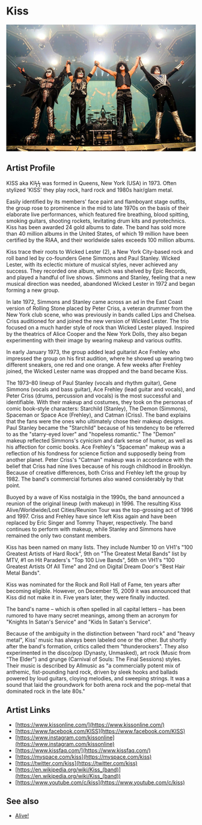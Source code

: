 # Kiss

![](../../assets/artists/Kiss.png)

## Artist Profile

KISS aka KIϟϟ was formed in Queens, New York (USA) in 1973. Often stylized 'KISS' they play rock, hard rock and 1980s hair/glam metal.

Easily identified by its members' face paint and flamboyant stage outfits, the group rose to prominence in the mid to late 1970s on the basis of their elaborate live performances, which featured fire breathing, blood spitting, smoking guitars, shooting rockets, levitating drum kits and pyrotechnics. Kiss has been awarded 24 gold albums to date. The band has sold more than 40 million albums in the United States, of which 19 million have been certified by the RIAA, and their worldwide sales exceeds 100 million albums.

Kiss trace their roots to Wicked Lester (2), a New York City-based rock and roll band led by co-founders Gene Simmons and Paul Stanley. Wicked Lester, with its eclectic mixture of musical styles, never achieved any success. They recorded one album, which was shelved by Epic Records, and played a handful of live shows. Simmons and Stanley, feeling that a new musical direction was needed, abandoned Wicked Lester in 1972 and began forming a new group.

In late 1972, Simmons and Stanley came across an ad in the East Coast version of Rolling Stone placed by Peter Criss, a veteran drummer from the New York club scene, who was previously in bands called Lips and Chelsea. Criss auditioned for and joined the new version of Wicked Lester. The trio focused on a much harder style of rock than Wicked Lester played. Inspired by the theatrics of Alice Cooper and the New York Dolls, they also began experimenting with their image by wearing makeup and various outfits.

In early January 1973, the group added lead guitarist Ace Frehley who impressed the group on his first audition, where he showed up wearing two different sneakers, one red and one orange. A few weeks after Frehley joined, the Wicked Lester name was dropped and the band became Kiss.

The 1973–80 lineup of Paul Stanley (vocals and rhythm guitar), Gene Simmons (vocals and bass guitar), Ace Frehley (lead guitar and vocals), and Peter Criss (drums, percussion and vocals) is the most successful and identifiable. With their makeup and costumes, they took on the personas of comic book-style characters: Starchild (Stanley), The Demon (Simmons), Spaceman or Space Ace (Frehley), and Catman (Criss). The band explains that the fans were the ones who ultimately chose their makeup designs. Paul Stanley became the "Starchild" because of his tendency to be referred to as the "starry-eyed lover" and "hopeless romantic." The "Demon" makeup reflected Simmons's cynicism and dark sense of humor, as well as his affection for comic books. Ace Frehley's "Spaceman" makeup was a reflection of his fondness for science fiction and supposedly being from another planet. Peter Criss's "Catman" makeup was in accordance with the belief that Criss had nine lives because of his rough childhood in Brooklyn. Because of creative differences, both Criss and Frehley left the group by 1982. The band's commercial fortunes also waned considerably by that point.

Buoyed by a wave of Kiss nostalgia in the 1990s, the band announced a reunion of the original lineup (with makeup) in 1996. The resulting Kiss Alive/Worldwide/Lost Cities/Reunion Tour was the top-grossing act of 1996 and 1997. Criss and Frehley have since left Kiss again and have been replaced by Eric Singer and Tommy Thayer, respectively. The band continues to perform with makeup, while Stanley and Simmons have remained the only two constant members.

Kiss has been named on many lists. They include Number 10 on VH1's "100 Greatest Artists of Hard Rock", 9th on "The Greatest Metal Bands" list by MTV, #1 on Hit Paraders's "Top 100 Live Bands", 56th on VH1's "100 Greatest Artists Of All Time" and 2nd on Digital Dream Door's "Best Hair Metal Bands".

Kiss was nominated for the Rock and Roll Hall of Fame, ten years after becoming eligible. However, on December 15, 2009 it was announced that Kiss did not make it in. Five years later, they were finally inducted.

The band's name – which is often spelled in all capital letters – has been rumored to have many secret meanings, among them an acronym for "Knights In Satan's Service" and "Kids In Satan's Service".

Because of the ambiguity in the distinction between "hard rock" and "heavy metal", Kiss' music has always been labeled one or the other. But shortly after the band's formation, critics called them "thunderockers". They also experimented in the disco/pop (Dynasty, Unmasked), art rock (Music from "The Elder") and grunge (Carnival of Souls: The Final Sessions) styles. Their music is described by Allmusic as "a commercially potent mix of anthemic, fist-pounding hard rock, driven by sleek hooks and ballads powered by loud guitars, cloying melodies, and sweeping strings. It was a sound that laid the groundwork for both arena rock and the pop-metal that dominated rock in the late 80s."

## Artist Links

- [https://www.kissonline.com/](https://www.kissonline.com/)
- [https://www.facebook.com/KISS](https://www.facebook.com/KISS)
- [https://www.instagram.com/kissonline](https://www.instagram.com/kissonline)
- [https://www.kissfaq.com/](https://www.kissfaq.com/)
- [https://myspace.com/kiss](https://myspace.com/kiss)
- [https://twitter.com/kiss](https://twitter.com/kiss)
- [https://en.wikipedia.org/wiki/Kiss_(band)](https://en.wikipedia.org/wiki/Kiss_(band))
- [https://www.youtube.com/c/kiss](https://www.youtube.com/c/kiss)


## See also

- [Alive!](Alive!.md)

